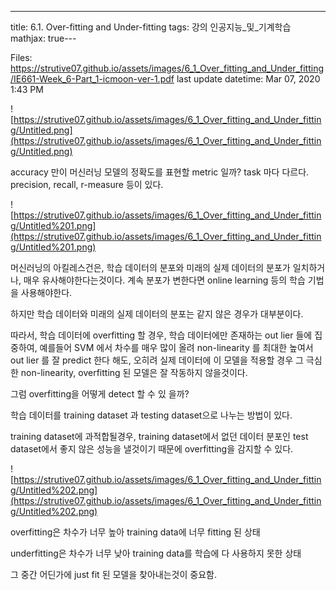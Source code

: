 ---
title:  6.1. Over-fitting and Under-fitting
tags: 강의 인공지능_및_기계학습
mathjax: true---


Files: https://strutive07.github.io/assets/images/6_1_Over_fitting_and_Under_fitting/IE661-Week_6-Part_1-icmoon-ver-1.pdf
last update datetime: Mar 07, 2020 1:43 PM

![https://strutive07.github.io/assets/images/6_1_Over_fitting_and_Under_fitting/Untitled.png](https://strutive07.github.io/assets/images/6_1_Over_fitting_and_Under_fitting/Untitled.png)

accuracy 만이 머신러닝 모델의 정확도를 표현할 metric 일까? task 마다 다르다. precision, recall, r-measure 등이 있다.

![https://strutive07.github.io/assets/images/6_1_Over_fitting_and_Under_fitting/Untitled%201.png](https://strutive07.github.io/assets/images/6_1_Over_fitting_and_Under_fitting/Untitled%201.png)

머신러닝의 아킬레스건은, 학습 데이터의 분포와 미래의 실제 데이터의 분포가 일치하거나, 매우 유사해야한다는것이다. 계속 분포가 변한다면 online learning 등의 학습 기법을 사용해야한다.

하지만 학습 데이터와 미래의 실제 데이터의 분포는 같지 않은 경우가 대부분이다.

따라서, 학습 데이터에 overfitting 할 경우, 학습 데이터에만 존재하는 out lier 들에 집중하여, 예를들어 SVM 에서 차수를 매우 많이 올려 non-linearity 를 최대한 높여서 out lier 를 잘 predict 한다 해도, 오히려 실제 데이터에 이 모델을 적용할 경우 그 극심한 non-linearity, overfitting 된 모델은 잘 작동하지 않을것이다.

그럼 overfitting을 어떻게 detect 할 수 있 을까?

학습 데이터를 training dataset 과 testing dataset으로 나누는 방법이 있다.

training dataset에 과적합될경우, training dataset에서 없던 데이터 분포인 test dataset에서 좋지 않은 성능을 낼것이기 때문에 overfitting을 감지할 수 있다.

![https://strutive07.github.io/assets/images/6_1_Over_fitting_and_Under_fitting/Untitled%202.png](https://strutive07.github.io/assets/images/6_1_Over_fitting_and_Under_fitting/Untitled%202.png)

overfitting은 차수가 너무 높아 training data에 너무 fitting 된 상태

underfitting은 차수가 너무 낮아 training data를 학습에 다 사용하지 못한 상태

그 중간 어딘가에 just fit 된 모델을 찾아내는것이 중요함.